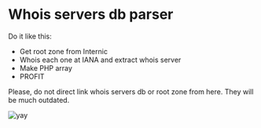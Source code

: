 # Whois servers db parser

Do it like this:

- Get root zone from Internic
- Whois each one at IANA and extract whois server
- Make PHP array
- PROFIT

Please, do not direct link whois servers db or root zone from here. They will be much outdated.

![yay](https://cloud.githubusercontent.com/assets/2559459/12024215/e26d7fb6-adb2-11e5-8dcb-d6e26b577c3f.gif)

